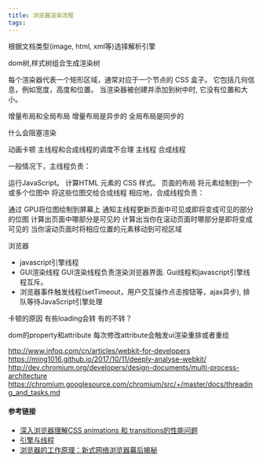 ```yaml
---
title: 浏览器渲染流程
tags:
---
```




根据文档类型(image, html, xml等)选择解析引擎

dom树,样式树组合生成渲染树



每个渲染器代表一个矩形区域，通常对应于一个节点的 CSS 盒子。 它包括几何信息，例如宽度，高度和位置。
当渲染器被创建并添加到树中时, 它没有位置和大小。


增量布局和全局布局
增量布局是异步的
全局布局是同步的


什么会阻塞渲染

动画卡顿
主线程和合成线程的调度不合理
主线程
合成线程

一般情况下，主线程负责：

运行JavaScript。
计算HTML 元素的 CSS 样式。
页面的布局
将元素绘制到一个或多个位图中
将这些位图交给合成线程
相应地，合成线程负责：

通过 GPU将位图绘制到屏幕上
通知主线程更新页面中可见或即将变成可见的部分的位图
计算出页面中哪部分是可见的
计算出当你在滚动页面时哪部分是即将变成可见的
当你滚动页面时将相应位置的元素移动到可视区域


浏览器
+ javascript引擎线程
+ GUI渲染线程 GUI渲染线程负责渲染浏览器界面. Gui线程和javascript引擎线程互斥。
+ 浏览器事件触发线程(setTimeout，用户交互操作点击按钮等，ajax异步), 排队等待JavaScript引擎处理


卡顿的原因
有些loading会转
有的不转？


dom的property和attribute
每次修改attribute会触发ui渲染重排或者重绘

http://www.infoq.com/cn/articles/webkit-for-developers
https://ming1016.github.io/2017/10/11/deeply-analyse-webkit/
http://dev.chromium.org/developers/design-documents/multi-process-architecture
https://chromium.googlesource.com/chromium/src/+/master/docs/threading_and_tasks.md
#### 参考链接
- [深入浏览器理解CSS animations 和 transitions的性能问题](https://blog.csdn.net/leer168/article/details/25917093)
- [引擎与线程](https://hijiangtao.github.io/2018/01/08/JavaScript-and-Browser-Engines-with-Threads/)
- [浏览器的工作原理：新式网络浏览器幕后揭秘](https://www.html5rocks.com/zh/tutorials/internals/howbrowserswork/)